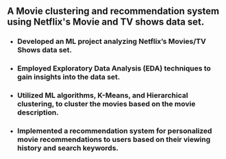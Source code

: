 ## A Movie clustering and recommendation system using Netflix's Movie and TV shows data set.
* ### Developed an ML project analyzing Netflix’s Movies/TV Shows data set.
* ### Employed Exploratory Data Analysis (EDA) techniques to gain insights into the data set. 
* ### Utilized ML algorithms, K-Means, and Hierarchical clustering, to cluster the movies based on the movie description.
* ### Implemented a recommendation system for personalized movie recommendations to users based on their viewing history and search keywords.
